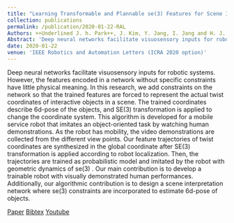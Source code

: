 ```yaml
---
title: "Learning Transformable and Plannable se(3) Features for Scene Imitation of a Mobile Service Robot"
collection: publications
permalink: /publication/2020-01-22-RAL
Authors: ++Underlined J. h. Park++, J. Kim, Y. Jang, I. Jang and H. J. Kim
Abstract: 'Deep neural networks facilitate visuosensory inputs for robotic systems. However, the features encoded in a network without specific constraints have little physical meaning. In this research, we add constraints on the network so that the trained features are forced to represent the actual twist coordinates of interactive objects in a scene. The trained coordinates describe 6d-pose of the objects, and SE(3) transformation is applied to change the coordinate system. This algorithm is developed for a mobile service robot that imitates an object-oriented task by watching human demonstrations. As the robot has mobility, the video demonstrations are collected from the different view points. Our feature trajectories of twist coordinates are synthesized in the global coordinate after SE(3) transformation is applied according to robot localization. Then, the trajectories are trained as probabilistic model and imitated by the robot with geometric dynamics of se(3) . Our main contribution is to develop a trainable robot with visually demonstrated human performances. Additionally, our algorithmic contribution is to design a scene interpretation network where se(3) constraints are incorporated to estimate 6d-pose of objects.'
date: 2020-01-22
venue: 'IEEE Robotics and Automation Letters (ICRA 2020 option)'
---
```

Deep neural networks facilitate visuosensory inputs for robotic systems. However, the features encoded in a network without specific constraints have little physical meaning. In this research, we add constraints on the network so that the trained features are forced to represent the actual twist coordinates of interactive objects in a scene. The trained coordinates describe 6d-pose of the objects, and SE(3) transformation is applied to change the coordinate system. This algorithm is developed for a mobile service robot that imitates an object-oriented task by watching human demonstrations. As the robot has mobility, the video demonstrations are collected from the different view points. Our feature trajectories of twist coordinates are synthesized in the global coordinate after SE(3) transformation is applied according to robot localization. Then, the trajectories are trained as probabilistic model and imitated by the robot with geometric dynamics of se(3) . Our main contribution is to develop a trainable robot with visually demonstrated human performances. Additionally, our algorithmic contribution is to design a scene interpretation network where se(3) constraints are incorporated to estimate 6d-pose of objects.

[Paper](http://ka2hyeon.github.io/files/publications/2020-01-22-RAL-paper.pdf)
[Bibtex](http://ka2hyeon.github.io/files/publications/2020-01-22-RAL-bibtex.txt)
[Youtube](http://ka2hyeon.github.io/files/publications/2020-01-22-RAL-bibtext.txt)
